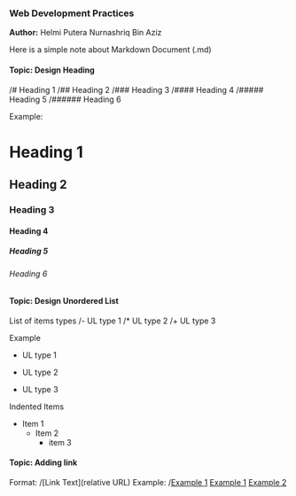 ### Web Development Practices

**Author:** Helmi Putera Nurnashriq Bin Aziz

Here is a simple note about Markdown Document (.md)

#### Topic: Design Heading
/# Heading 1
/## Heading 2
/### Heading 3
/#### Heading 4
/##### Heading 5
/###### Heading 6

Example:
# Heading 1
## Heading 2
### Heading 3
#### Heading 4
##### Heading 5
###### Heading 6

#### Topic: Design Unordered List
List of items types
/- UL type 1
/* UL type 2
/+ UL type 3
 
Example
- UL type 1
* UL type 2
+ UL type 3

Indented Items
- Item 1
    - Item 2
        - item 3

#### Topic: Adding link

Format: 
/[Link Text](relative URL)
Example:
/[Example 1](/layout.html)
[Example 1](/layout.html)
[Example 2](#web-development-practices)

